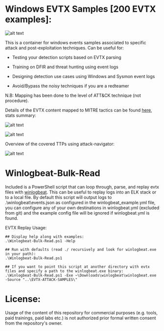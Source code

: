 # Windows EVTX Samples [200 EVTX examples]:

![alt text](https://raw.githubusercontent.com/sbousseaden/EVTX-ATTACK-SAMPLES/master/AIEvent.jpg)

This is a container for windows events samples associated to specific attack and post-exploitation techniques. 
Can be useful for:

- Testing your detection scripts based on EVTX parsing

- Training on DFIR and threat hunting using event logs

- Designing detection use cases using Windows and Sysmon event logs

- Avoid/Bypass the noisy techniques if you are a redteamer

N.B: Mapping has been done to the level of ATT&CK technique (not procedure).

Details of the EVTX content mapped to MITRE tactics can be found [here](http://bit.ly/2WpzQM4), stats summary:

![alt text](https://github.com/sbousseaden/EVTX-ATTACK-SAMPLES/raw/master/EVTX_DataSet_Stats.PNG)

![alt text](https://github.com/sbousseaden/EVTX-ATTACK-SAMPLES/raw/master/HeatMap.PNG)

Overview of the covered TTPs using attack-navigator:

![alt text](https://raw.githubusercontent.com/sbousseaden/EVTX-ATTACK-SAMPLES/master/mitre_evtx_repo_map.png)

# Winlogbeat-Bulk-Read
Included is a PowerShell script that can loop through, parse, and replay evtx files with [winlogbeat](https://www.elastic.co/downloads/beats/winlogbeat). 
This can be useful to replay logs into an ELK stack or to a local file. By default this script will
output logs to .\winlogbeat\events.json as configured in the winlogbeat_example.yml file, 
you can configure any of your own destinations in winlogbeat.yml (excluded from git) and the
example config file will be ignored if winlogbeat.yml is found.

EVTX Replay Usage:
```
## Display help along with examples:
.\Winlogbeat-Bulk-Read.ps1 -Help

## Run with defaults (read ./ recursively and look for winlogbeat.exe in your path):
.\Winlogbeat-Bulk-Read.ps1

## If you want to point this script at another directory with evtx files and specify a path to the winlogbeat.exe binary:
.\Winlogbeat-Bulk-Read.ps1 -Exe ~\Downloads\winlogbeat\winlogbeat.exe -Source "..\EVTX-ATTACK-SAMPLES\"
```

# License:
Usage of the content of this repository for commercial purposes (e.g. tools, paid trainings, paid labs etc.) is not authorized prior formal written consent from the repository's owner.
